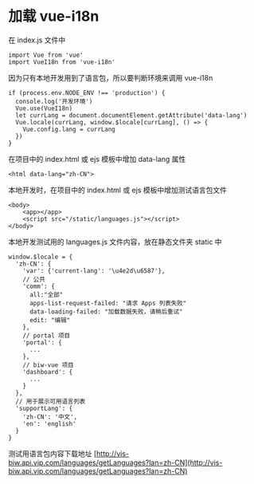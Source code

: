 # 加载 vue-i18n

在 index.js 文件中

```
import Vue from 'vue'
import VueI18n from 'vue-i18n'
```

因为只有本地开发用到了语言包，所以要判断环境来调用 vue-i18n

```
if (process.env.NODE_ENV !== 'production') {
  console.log('开发环境')
  Vue.use(VueI18n)
  let currLang = document.documentElement.getAttribute('data-lang')
  Vue.locale(currLang, window.$locale[currLang], () => {
    Vue.config.lang = currLang
  })
}
```

在项目中的 index.html 或 ejs 模板中增加 data-lang 属性

```
<html data-lang="zh-CN">
```

 本地开发时，在项目中的 index.html 或 ejs 模板中增加测试语言包文件

```
<body>
    <app></app>
    <script src="/static/languages.js"></script>
</body>
```

本地开发测试用的 languages.js 文件内容，放在静态文件夹 static 中

```
window.$locale = {
  'zh-CN': {
    'var': {'current-lang': '\u4e2d\u6587'},
    // 公共
    'comm': {
      all:"全部"
      apps-list-request-failed: "请求 Apps 列表失败"
      data-loading-failed: "加载数据失败，请稍后重试"
      edit: "编辑"
    },
    // portal 项目
    'portal': {
      ...
    },
    // biw-vue 项目
    'dashboard': {
      ...
    }
  },
  // 用于展示可用语言列表
  'supportLang': {
    'zh-CN': '中文', 
    'en': 'english'
  }
}
```

测试用语言包内容下载地址 [http://vis-biw.api.vip.com/languages/getLanguages?lan=zh-CN](http://vis-biw.api.vip.com/languages/getLanguages?lan=zh-CN)

